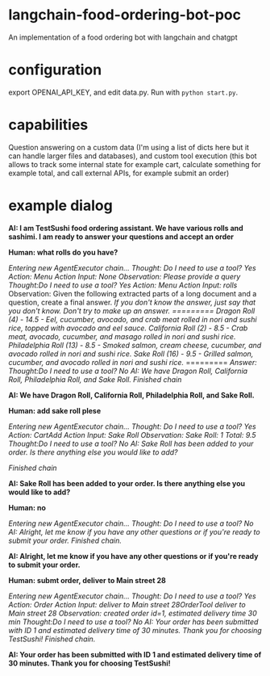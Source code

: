 # langchain-food-ordering-bot-poc
An implementation of a food ordering bot with langchain and chatgpt

# configuration

export OPENAI_API_KEY, and edit data.py. Run with `python start.py`. 

# capabilities

Question answering on a custom data (I'm using a list of dicts here but it can handle larger files and databases), and custom tool execution (this bot allows to track some internal state for example cart, calculate something for example total, and call external APIs, for example submit an order)

# example dialog

**AI: I am TestSushi food ordering assistant. We have various rolls and sashimi. I am ready to answer your questions and accept an order**

**Human: what rolls do you have?**

*Entering new AgentExecutor chain...
Thought: Do I need to use a tool? Yes
Action: Menu
Action Input: None
Observation: Please provide a query
Thought:Do I need to use a tool? Yes
Action: Menu
Action Input: rolls*
Observation: Given the following extracted parts of a long document and a question, create a final answer.
       *If you don't know the answer, just say that you don't know. Don't try to make up an answer.
       =========
       Dragon Roll (4) - 14.5 - Eel, cucumber, avocado, and crab meat rolled in nori and sushi rice, topped with avocado and eel sauce.
California Roll (2) - 8.5 - Crab meat, avocado, cucumber, and masago rolled in nori and sushi rice.
Philadelphia Roll (13) - 8.5 - Smoked salmon, cream cheese, cucumber, and avocado rolled in nori and sushi rice.
Sake Roll (16) - 9.5 - Grilled salmon, cucumber, and avocado rolled in nori and sushi rice.*
       =========
       *Answer:
Thought:Do I need to use a tool? No
AI: We have Dragon Roll, California Roll, Philadelphia Roll, and Sake Roll.
Finished chain*

**AI: We have Dragon Roll, California Roll, Philadelphia Roll, and Sake Roll.**

**Human: add sake roll plese**

*Entering new AgentExecutor chain...
Thought: Do I need to use a tool? Yes
Action: CartAdd
Action Input: Sake Roll
Observation: Sake Roll: 1
Total: 9.5
Thought:Do I need to use a tool? No
AI: Sake Roll has been added to your order. Is there anything else you would like to add?*

*Finished chain*

**AI: Sake Roll has been added to your order. Is there anything else you would like to add?**

**Human: no**

*Entering new AgentExecutor chain...
Thought: Do I need to use a tool? No
AI: Alright, let me know if you have any other questions or if you're ready to submit your order.
Finished chain.*

**AI: Alright, let me know if you have any other questions or if you're ready to submit your order.**

**Human: submt order, deliver to Main street 28**

*Entering new AgentExecutor chain...
Thought: Do I need to use a tool? Yes
Action: Order
Action Input: deliver to Main street 28OrderTool deliver to Main street 28
Observation: created order id=1, estimated delivery time 30 min
Thought:Do I need to use a tool? No
AI: Your order has been submitted with ID 1 and estimated delivery time of 30 minutes. Thank you for choosing TestSushi!
Finished chain.*

**AI: Your order has been submitted with ID 1 and estimated delivery time of 30 minutes. Thank you for choosing TestSushi!**
